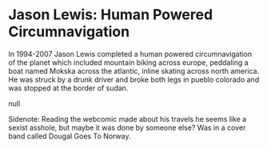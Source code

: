 # Jason Lewis: Human Powered Circumnavigation

In 1994-2007 Jason Lewis completed a human powered circumnavigation of the planet which included mountain biking across europe, peddaling a boat named Mokska across the atlantic, inline skating across north america. He was struck by a drunk driver and broke both legs in pueblo colorado and was stopped at the border of sudan. 

null

Sidenote: Reading the webcomic made about his travels he seems like a sexist asshole, but maybe it was done by someone else? Was in a cover band called Dougal Goes To Norway. 

